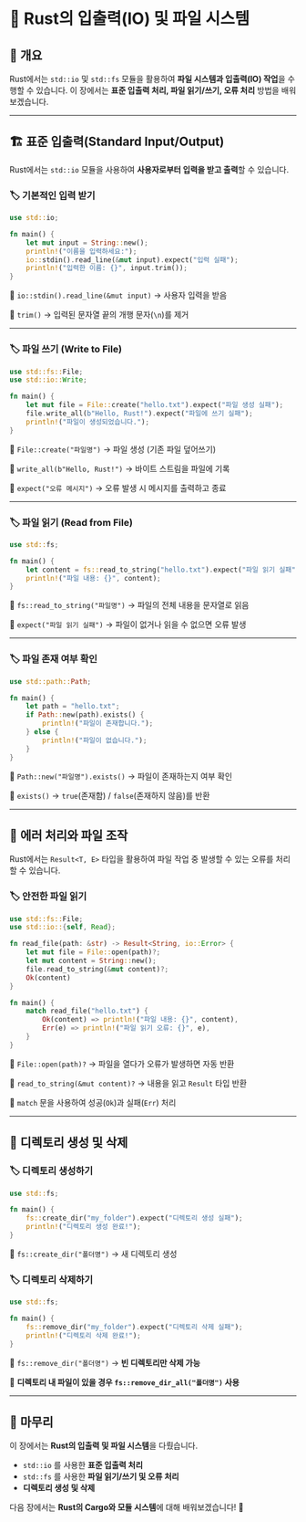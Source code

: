 # 🦀 Rust의 입출력(IO) 및 파일 시스템

## 📌 개요
Rust에서는 `std::io` 및 `std::fs` 모듈을 활용하여 **파일 시스템과 입출력(IO) 작업**을 수행할 수 있습니다.
이 장에서는 **표준 입출력 처리, 파일 읽기/쓰기, 오류 처리** 방법을 배워보겠습니다.

---

## 🏗️ 표준 입출력(Standard Input/Output)
Rust에서는 `std::io` 모듈을 사용하여 **사용자로부터 입력을 받고 출력**할 수 있습니다.

### 🏷️ 기본적인 입력 받기
```rust
use std::io;

fn main() {
    let mut input = String::new();
    println!("이름을 입력하세요:");
    io::stdin().read_line(&mut input).expect("입력 실패");
    println!("입력한 이름: {}", input.trim());
}
```
📌 `io::stdin().read_line(&mut input)` → 사용자 입력을 받음

📌 `trim()` → 입력된 문자열 끝의 개행 문자(`\n`)를 제거

---

### 🏷️ 파일 쓰기 (Write to File)
```rust
use std::fs::File;
use std::io::Write;

fn main() {
    let mut file = File::create("hello.txt").expect("파일 생성 실패");
    file.write_all(b"Hello, Rust!").expect("파일에 쓰기 실패");
    println!("파일이 생성되었습니다.");
}
```
📌 `File::create("파일명")` → 파일 생성 (기존 파일 덮어쓰기)

📌 `write_all(b"Hello, Rust!")` → 바이트 스트림을 파일에 기록

📌 `expect("오류 메시지")` → 오류 발생 시 메시지를 출력하고 종료

---

### 🏷️ 파일 읽기 (Read from File)
```rust
use std::fs;

fn main() {
    let content = fs::read_to_string("hello.txt").expect("파일 읽기 실패");
    println!("파일 내용: {}", content);
}
```
📌 `fs::read_to_string("파일명")` → 파일의 전체 내용을 문자열로 읽음

📌 `expect("파일 읽기 실패")` → 파일이 없거나 읽을 수 없으면 오류 발생

---

### 🏷️ 파일 존재 여부 확인
```rust
use std::path::Path;

fn main() {
    let path = "hello.txt";
    if Path::new(path).exists() {
        println!("파일이 존재합니다.");
    } else {
        println!("파일이 없습니다.");
    }
}
```
📌 `Path::new("파일명").exists()` → 파일이 존재하는지 여부 확인

📌 `exists()` → `true`(존재함) / `false`(존재하지 않음)를 반환

---

## 🔄 에러 처리와 파일 조작
Rust에서는 `Result<T, E>` 타입을 활용하여 파일 작업 중 발생할 수 있는 오류를 처리할 수 있습니다.

### 🏷️ 안전한 파일 읽기
```rust
use std::fs::File;
use std::io::{self, Read};

fn read_file(path: &str) -> Result<String, io::Error> {
    let mut file = File::open(path)?;
    let mut content = String::new();
    file.read_to_string(&mut content)?;
    Ok(content)
}

fn main() {
    match read_file("hello.txt") {
        Ok(content) => println!("파일 내용: {}", content),
        Err(e) => println!("파일 읽기 오류: {}", e),
    }
}
```
📌 `File::open(path)?` → 파일을 열다가 오류가 발생하면 자동 반환

📌 `read_to_string(&mut content)?` → 내용을 읽고 `Result` 타입 반환

📌 `match` 문을 사용하여 성공(`Ok`)과 실패(`Err`) 처리

---

## 🚀 디렉토리 생성 및 삭제

### 🏷️ 디렉토리 생성하기
```rust
use std::fs;

fn main() {
    fs::create_dir("my_folder").expect("디렉토리 생성 실패");
    println!("디렉토리 생성 완료!");
}
```
📌 `fs::create_dir("폴더명")` → 새 디렉토리 생성

### 🏷️ 디렉토리 삭제하기
```rust
use std::fs;

fn main() {
    fs::remove_dir("my_folder").expect("디렉토리 삭제 실패");
    println!("디렉토리 삭제 완료!");
}
```
📌 `fs::remove_dir("폴더명")` → **빈 디렉토리만 삭제 가능**

📌 **디렉토리 내 파일이 있을 경우 `fs::remove_dir_all("폴더명")` 사용**

---

## 🎯 마무리

이 장에서는 **Rust의 입출력 및 파일 시스템**을 다뤘습니다.

- `std::io` 를 사용한 **표준 입출력 처리**
- `std::fs` 를 사용한 **파일 읽기/쓰기 및 오류 처리**
- **디렉토리 생성 및 삭제**

다음 장에서는 **Rust의 Cargo와 모듈 시스템**에 대해 배워보겠습니다! 🚀
